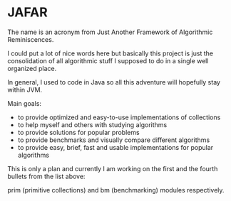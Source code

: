 JAFAR
=====

The name is an acronym from Just Another Framework of Algorithmic Reminiscences.

I could put a lot of nice words here but basically this project is just the consolidation of all algorithmic stuff I supposed to do in a single well organized place.

In general, I used to code in Java so all this adventure will hopefully stay within JVM.

Main goals:
* to provide optimized and easy-to-use implementations of collections
* to help myself and others with studying algorithms
* to provide solutions for popular problems
* to provide benchmarks and visually compare different algorithms 
* to provide easy, brief, fast and usable implementations for popular algorithms

This is only a plan and currently I am working on the first and the fourth bullets from the list above: 

prim (primitive collections) and bm (benchmarking) modules respectively.
